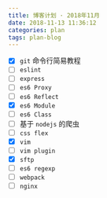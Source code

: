 ```yaml
---
title: 博客计划 · 2018年11月
date: 2018-11-13 11:36:12
categories: plan
tags: plan-blog
---
```


- [x] `git` 命令行简易教程
- [ ] `eslint`
- [ ] `express`
- [ ] `es6 Proxy`
- [ ] `es6 Reflect`
- [x] `es6 Module`
- [ ] `es6 Class`
- [ ] 基于 `nodejs` 的爬虫
- [ ] `css flex`
- [x] `vim`
- [ ] `vim plugin`
- [x] `sftp`
- [ ] `es6 regexp`
- [ ] `webpack`
- [ ] `nginx`

